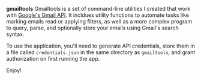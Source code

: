 **gmailtools**
Gmailtools is a set of command-line utilities I created that work with [Google's Gmail API](https://developers.google.com/gmail/api). It incldues utility functions to automate tasks like marking emails read or applying filters, as well as a more complex program to query, parse, and optionally store your emails using Gmail's search syntax.

To use the application, you'll need to generate API credentials, store them in a file called `credentials.json` in the same directory as `gmailtools`, and grant authorization on first running the app.

Enjoy!
